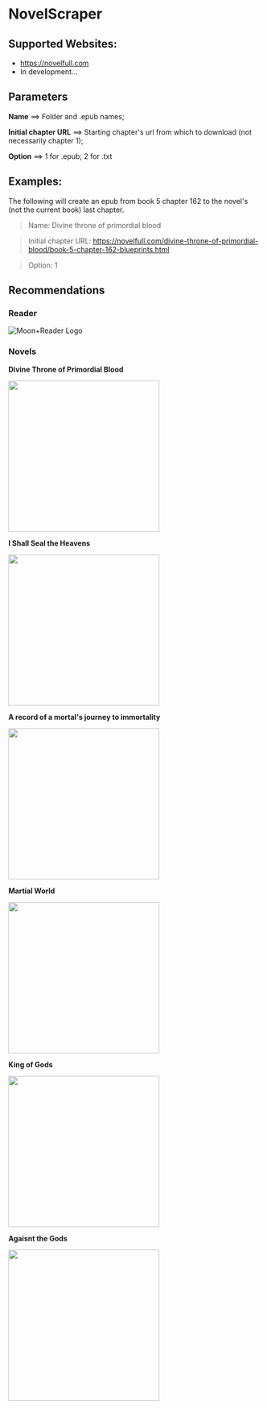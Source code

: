 # NovelScraper

## Supported Websites:

* https://novelfull.com
* In development...

## Parameters

**Name** ==> Folder and .epub names;

**Initial chapter URL** ==> Starting chapter's url from which to download (not necessarily chapter 1);

**Option** ==> 1 for .epub; 2 for .txt

## Examples:

The following will create an epub from book 5 chapter 162 to the novel's (not the current book) last chapter.

> Name: Divine throne of primordial blood

> Initial chapter URL: https://novelfull.com/divine-throne-of-primordial-blood/book-5-chapter-162-blueprints.html

> Option: 1

## Recommendations
### Reader
![Moon+Reader Logo](https://play-lh.googleusercontent.com/DSZo9j5cd46iHJNg1WvqQUfxdOiufs4LEnKuwmiY4wzYS-enODO4pYQOEc9auExxkQ=s180-rw)

### Novels
**Divine Throne of Primordial Blood**

<img src="https://cdn.wuxiaworld.com/images/covers/dtpb.jpg?ver=3fe7740967bd543d9288fe89a310821fa48eb953" width="300" height="300" />

**I Shall Seal the Heavens**

<img src="https://vulksnovels.files.wordpress.com/2016/10/15_issth.jpg?w=280" width="300" height="300" />

**A record of a mortal's journey to immortality**

<img src="https://www.yualexius.com/wp-content/uploads/2020/07/7bded-record-of-mortal-cultivating-to-immortal-anime-2.jpg" width="300" height="300" />

**Martial World**

<img src="https://saikaiscan.com.br/media/cache/e5/a2/e5a22dc9a603cd3006954c9beab36e9a.png" width="300" height="300" />

**King of Gods**

<img src="https://saikaiscan.com.br/media/novels/cover/Capa_de_King_of_Gods_-_Saikai_Scan-min_tAb29C7.png" width="300" height="300" />

**Agaisnt the Gods**

<img src="https://cdn.wuxiaworld.com/images/covers/atg.jpg?ver=b6377e1043744b345c0bdf83557f8b89a8018e94" width="300" height="300" />
